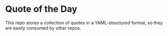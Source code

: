 # Quote of the Day

This repo stores a collection of quotes in a YAML-structured format, so they are easily consumed by other repos.
